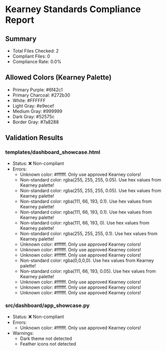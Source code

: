 
# Kearney Standards Compliance Report

## Summary
- Total Files Checked: 2
- Compliant Files: 0
- Compliance Rate: 0.0%

## Allowed Colors (Kearney Palette)
- Primary Purple: #6f42c1
- Primary Charcoal: #272b30
- White: #FFFFFF
- Light Gray: #e9ecef
- Medium Gray: #999999
- Dark Gray: #52575c
- Border Gray: #7a8288

## Validation Results

### templates/dashboard_showcase.html
- Status: ❌ Non-compliant
- Errors:
  - Unknown color: #ffffff. Only use approved Kearney colors!
  - Non-standard color: rgba(255, 255, 255, 0.05). Use hex values from Kearney palette!
  - Non-standard color: rgba(255, 255, 255, 0.05). Use hex values from Kearney palette!
  - Non-standard color: rgba(111, 66, 193, 0.1). Use hex values from Kearney palette!
  - Non-standard color: rgba(111, 66, 193, 0.1). Use hex values from Kearney palette!
  - Non-standard color: rgba(111, 66, 193, 0). Use hex values from Kearney palette!
  - Non-standard color: rgba(255, 255, 255, 0.1). Use hex values from Kearney palette!
  - Unknown color: #ffffff. Only use approved Kearney colors!
  - Unknown color: #ffffff. Only use approved Kearney colors!
  - Unknown color: #ffffff. Only use approved Kearney colors!
  - Non-standard color: rgba(0,0,0,0). Use hex values from Kearney palette!
  - Non-standard color: rgba(111, 66, 193, 0.05). Use hex values from Kearney palette!
  - Unknown color: #ffffff. Only use approved Kearney colors!
  - Unknown color: #ffffff. Only use approved Kearney colors!
  - Unknown color: #ffffff. Only use approved Kearney colors!

### src/dashboard/app_showcase.py
- Status: ❌ Non-compliant
- Errors:
  - Unknown color: #ffffff. Only use approved Kearney colors!
- Warnings:
  - Dark theme not detected
  - Feather icons not detected

